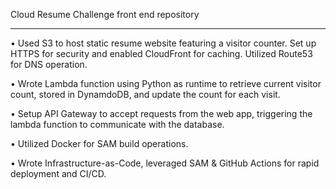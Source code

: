 Cloud Resume Challenge front end repository

---------------------------------------------

•	 Used S3 to host static resume website featuring a visitor counter. Set up HTTPS for security and enabled CloudFront for caching. Utilized Route53 for DNS operation.

•	Wrote Lambda function using Python as runtime to retrieve current visitor count, stored in DynamdoDB, and update the count for each visit.

•	Setup API Gateway to accept requests from the web app, triggering the lambda function to communicate with the database.

•	Utilized Docker for SAM build operations.

•	Wrote Infrastructure-as-Code, leveraged SAM & GitHub Actions for rapid deployment and CI/CD.
